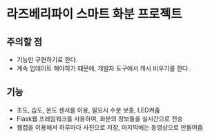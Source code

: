 # 라즈베리파이 스마트 화분 프로젝트
## 주의할 점
+ 기능만 구현하기로 한다.
+ 계속 업데이트 해야하기 떄문에, 개발자 도구에서 캐시 비우기를 한다.

## 기능
+ 조도, 습도, 온도 센서를 이용, 필요시 수분 보충, LED켜줌
+ Flask웹 프레임워크를 사용하여, 화분의 정보들을 실시간으로 전송
+ 웹캡을 이용해서 하루마다 사진으로 저장, 마지막에는 동영상으로 만들어줌
